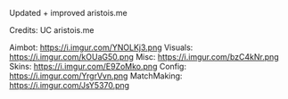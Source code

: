 Updated + improved aristois.me

Credits:
UC
aristois.me

Aimbot:
https://i.imgur.com/YNOLKj3.png
Visuals:
https://i.imgur.com/kOUaG50.png
Misc:
https://i.imgur.com/bzC4kNr.png
Skins:
https://i.imgur.com/E9ZoMko.png
Config:
https://i.imgur.com/YrgrVvn.png
MatchMaking:
https://i.imgur.com/JsY5370.png

